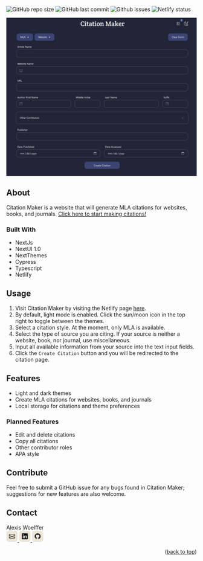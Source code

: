 <a id="readme-top"></a>
![GitHub repo size](https://img.shields.io/github/repo-size/awoelf/citation-maker)
![GitHub last commit](https://img.shields.io/github/last-commit/awoelf/citation-maker)
![Github issues](https://img.shields.io/github/issues/awoelf/citation-maker)
![Netlify status](https://img.shields.io/netlify/fa6e8e2c-c2fb-4dce-8df3-d55293f22257)

[![citation-maker-img]](https://citation-maker.netlify.app/)

## About
Citation Maker is a website that will generate MLA citations for websites, books, and journals. [Click here to start making citations!](https://citation-maker.netlify.app/)

### Built With
- NextJs
- NextUI 1.0
- NextThemes
- Cypress
- Typescript
- Netlify

## Usage
1. Visit Citation Maker by visiting the Netlify page [here](https://citation-maker.netlify.app/).
2. By default, light mode is enabled. Click the sun/moon icon in the top right to toggle between the themes.
3. Select a citation style. At the moment, only MLA is available.
4. Select the type of source you are citing. If your source is neither a website, book, nor journal, use miscellaneous.
5. Input all available information from your source into the text input fields.
6. Click the `Create Citation` button and you will be redirected to the citation page.

## Features
- Light and dark themes
- Create MLA citations for websites, books, and journals
- Local storage for citations and theme preferences

### Planned Features
- Edit and delete citations
- Copy all citations
- Other contributor roles
- APA style

## Contribute
Feel free to submit a GitHub issue for any bugs found in Citation Maker; suggestions for new features are also welcome.

## Contact
Alexis Woelffer
<br>
<a href='mailto:awoelf@outlook.com'>
<img src='./images/email.svg' width='30'/>
</a>
<a href='https://linkedin.com/in/alexis-w-dev'>
<img src='./images/linkedin.svg' width='30'/>
</a>
<a href='https://github.com/awoelf'>
<img src='./images/github.svg' width='30'/>
</a>

<p align="right">(<a href="#readme-top">back to top</a>)</p>

<!-- Images -->
[citation-maker-img]: ./images/citation-maker.PNG
